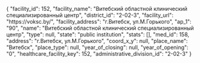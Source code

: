 {
    "facility_id": 152,
    "facility_name": "Витебский областной клинический специализированный центр",
    "district_id": "2-02-3",
    "facility_url": "https:\/\/voksc.by\/",
    "facility_address": "г.Витебск, ул.М.Горького",
    "ap_1": "90",
    "name": "Витебский областной клинический специализированный центр",
    "type": null,
    "state": "public institution",
    "stats": [],
    "med_id": 158,
    "address": "г.Витебск, ул.М.Горького",
    "coord_x_y": null,
    "place_name": "Витебск",
    "place_type": null,
    "year_of_closing": null,
    "year_of_opening": "0",
    "healthcare_facility_key": 152,
    "administrative_division_id": "2-02-3"
}